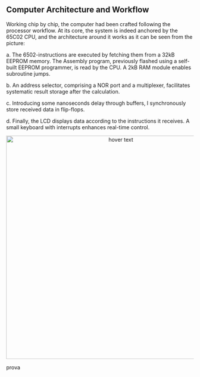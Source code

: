 <!--![schema](https://github.com/Marcolbr2001/6502_Computer/assets/66978947/97c4f9f9-d9a5-4a7c-9f70-d55d0c68c5f6)-->

<h2> Computer Architecture and Workflow </h2>

Working chip by chip, the computer had been crafted following the processor workflow. At its core, the system is indeed anchored by the 65C02 CPU, and the architecture around it works as it can be seen from the picture:

a. The 6502-instructions are executed by fetching them from a 32kB EEPROM memory. The Assembly program, previously flashed using a self-built EEPROM programmer, is read by the CPU. A 2kB RAM module enables subroutine jumps.

b. An address selector, comprising a NOR port and a multiplexer, facilitates systematic result storage after the calculation.

c. Introducing some nanoseconds delay through buffers, I synchronously store received data in flip-flops.

d. Finally, the LCD displays data according to the instructions it receives. A small keyboard with interrupts enhances real-time control.

<p align="center">
  <img src="https://github.com/Marcolbr2001/6502_Computer/assets/66978947/97c4f9f9-d9a5-4a7c-9f70-d55d0c68c5f6" width="600" title="hover text">
  <!--<img src="https://github.com/Marcolbr2001/6502_Computer/assets/66978947/97c4f9f9-d9a5-4a7c-9f70-d55d0c68c5f6" width="350" alt="accessibility text">-->
</p>

prova
